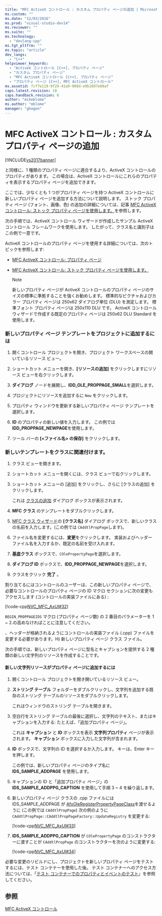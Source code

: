 ```yaml
---
title: "MFC ActiveX コントロール : カスタム プロパティ ページの追加 | Microsoft Docs"
ms.custom: ""
ms.date: "12/03/2016"
ms.prod: "visual-studio-dev14"
ms.reviewer: ""
ms.suite: ""
ms.technology: 
  - "devlang-cpp"
ms.tgt_pltfrm: ""
ms.topic: "article"
dev_langs: 
  - "C++"
helpviewer_keywords: 
  - "ActiveX コントロール [C++], プロパティ ページ"
  - "カスタム プロパティ ページ"
  - "MFC ActiveX コントロール [C++], プロパティ ページ"
  - "プロパティ ページ [C++], MFC ActiveX コントロール"
ms.assetid: fcf7e119-9f29-41a9-908d-e9b1607e08af
caps.latest.revision: 10
caps.handback.revision: 6
author: "mikeblome"
ms.author: "mblome"
manager: "ghogen"
---
```

# MFC ActiveX コントロール : カスタム プロパティ ページの追加
[!INCLUDE[vs2017banner](../assembler/inline/includes/vs2017banner.md)]

と同様に、1 種類のプロパティ ページに適合するより、ActiveX コントロールのプロパティがあります。  この場合は、ActiveX コントロールにこれらのプロパティを表示するプロパティ ページを追加できます。  
  
 ここでは、少なくとも 1 つがプロパティ ページを持つ ActiveX コントロールに新しいプロパティ ページを追加する方法について説明します。  ストック プロパティ ページ \(フォント、画像、色\) の追加の詳細については、記事 [MFC ActiveX コントロール: ストック プロパティ ページを使用します。](../mfc/mfc-activex-controls-using-stock-property-pages.md)を参照します。  
  
 次の手順では、ActiveX コントロール ウィザードが作成したサンプル ActiveX コントロール フレームワークを使用します。  したがって、クラス名と識別子はこの例で一意です。  
  
 ActiveX コントロールのプロパティ ページを使用する詳細については、次のトピックを参照します:  
  
-   [MFC ActiveX コントロール: プロパティ ページ](../mfc/mfc-activex-controls-property-pages.md)  
  
-   [MFC ActiveX コントロール: ストック プロパティ ページを使用します。](../mfc/mfc-activex-controls-using-stock-property-pages.md)  
  
    > [!NOTE]
    >  新しいプロパティ ページが ActiveX コントロールのプロパティ ページのサイズの標準に準拠することを強くお勧めします。  標準的なピクチャおよびカラー プロパティ ページは 250x62 ダイアログ単位 \(DLU\) を測定します。  標準フォント プロパティ ページは 250x110 DLU です。  ActiveX コントロール ウィザードで作成する既定のプロパティ ページは 250x62 DLU Standard を使用します。  
  
### 新しいプロパティ ページ テンプレートをプロジェクトに追加するには  
  
1.  開くコントロール プロジェクトを開き、プロジェクト ワークスペースの開いているリソース ビュー。  
  
2.  ショートカット メニューを開き、**\[リソースの追加\]** をクリックしますにリソース ビューを右クリックします。  
  
3.  **ダイアログ** ノードを展開し、**IDD\_OLE\_PROPPAGE\_SMALL**を選択します。  
  
4.  プロジェクトにリソースを追加するに `New` をクリックします。  
  
5.  プロパティ ウィンドウを更新する新しいプロパティ ページ テンプレートを選択します。  
  
6.  **ID** のプロパティの新しい値を入力します。  この例では **IDD\_PROPPAGE\_NEWPAGE**を使用します。  
  
7.  ツール バーの **\[\<ファイル名\> の保存\]** をクリックします。  
  
### 新しいテンプレートをクラスに関連付けます。  
  
1.  クラス ビューを開きます。  
  
2.  ショートカット メニューを開くには、クラス ビューで右クリックします。  
  
3.  ショートカット メニューの \[追加\] をクリックし、さらに \[クラスの追加\] をクリックします。  
  
     これは [クラスの追加](../ide/add-class-dialog-box.md) ダイアログ ボックスが表示されます。  
  
4.  **MFC クラス** のテンプレートをダブルクリックします。  
  
5.  [MFC クラス ウィザード](../mfc/reference/mfc-add-class-wizard.md)の **\[クラス名\]** ダイアログ ボックスで、新しいクラスの名前を入力します。\(この例では `CAddtlPropPage`します\)。  
  
6.  ファイル名を変更するには、**変更**をクリックします。  実装およびヘッダー ファイル名を入力するか、既定の名前を受け入れます。  
  
7.  **基底クラス** ボックスで、`COlePropertyPage`を選択します。  
  
8.  **ダイアログ ID** ボックスで、**IDD\_PROPPAGE\_NEWPAGE**を選択します。  
  
9. クラスをクリック **完了** 。  
  
 割り当てるにはコントロールのユーザーは、この新しいプロパティ ページで、必要なコントロールのプロパティ ページの ID マクロ セクションに次の変更もアクセスします \(コントロールの実装ファイルにある\) :  
  
 [!code-cpp[NVC_MFC_AxUI#32](../mfc/codesnippet/CPP/mfc-activex-controls-adding-another-custom-property-page_1.cpp)]  
  
 `BEGIN_PROPPAGEIDS` マクロ \(プロパティ ページ数\) の 2 番目のパラメーターを 1 ~ 2.の高めなければことに注意してください。  
  
 、ヘッダーが格納されるようにコントロールの実装ファイル \(.cpp\) ファイルを変更する必要があります。H\) 新しいプロパティ ページ クラス ファイル。  
  
 次の手順では、新しいプロパティ ページに型名とキャプションを提供する 2 種類の新しい文字列のリソースを作成することです。  
  
#### 新しい文字列リソースがプロパティ ページに追加するには  
  
1.  開くコントロール プロジェクトを開き開いているリソース ビュー。  
  
2.  **ストリング テーブル** フォルダーをダブルクリックし、文字列を追加する既存のストリング テーブルのリソースをダブルクリックします。  
  
     これはウィンドウのストリング テーブルを開きます。  
  
3.  空白行をストリング テーブルの最後に選択し、文字列のテキスト、またはキャプションを入力する: たとえば、「追加プロパティ ページ」。  
  
     これは **キャプション** と **ID** ボックスを表示 **文字列プロパティ** ページが表示されます。  **キャプション** ボックスに入力した文字列が含まれます。  
  
4.  **ID** ボックスで、文字列の ID を選択するか入力します。  キーは、Enter キーを押します。  
  
     この例では、新しいプロパティ ページのタイプ名に **IDS\_SAMPLE\_ADDPAGE** を使用します。  
  
5.  キャプションの ID と「追加プロパティ ページ」の **IDS\_SAMPLE\_ADDPPG\_CAPTION** を使用して手順 3 ~ 4 を繰り返します。  
  
6.  新しいプロパティ ページ クラスの .cpp ファイルには IDS\_SAMPLE\_ADDPAGE が [AfxOleRegisterPropertyPageClass](../Topic/AfxOleRegisterPropertyPageClass.md)を渡せるように \(この例では `CAddtlPropPage`\) 次の例のように `CAddtlPropPage::CAddtlPropPageFactory::UpdateRegistry` を変更する:  
  
     [!code-cpp[NVC_MFC_AxUI#33](../mfc/codesnippet/CPP/mfc-activex-controls-adding-another-custom-property-page_2.cpp)]  
  
7.  **IDS\_SAMPLE\_ADDPPG\_CAPTION** が `COlePropertyPage` のコンストラクターに渡すことが `CAddtlPropPage` のコンストラクターを次のように変更する:  
  
     [!code-cpp[NVC_MFC_AxUI#34](../mfc/codesnippet/CPP/mfc-activex-controls-adding-another-custom-property-page_3.cpp)]  
  
 必要な変更のリビルドにし、プロジェクトを新しいプロパティ ページをテストするには、テスト コンテナーを使用した後。  テスト コンテナーへのアクセス方法については、「[テスト コンテナーでのプロパティとイベントのテスト](../mfc/testing-properties-and-events-with-test-container.md)」を参照してください。  
  
## 参照  
 [MFC ActiveX コントロール](../mfc/mfc-activex-controls.md)